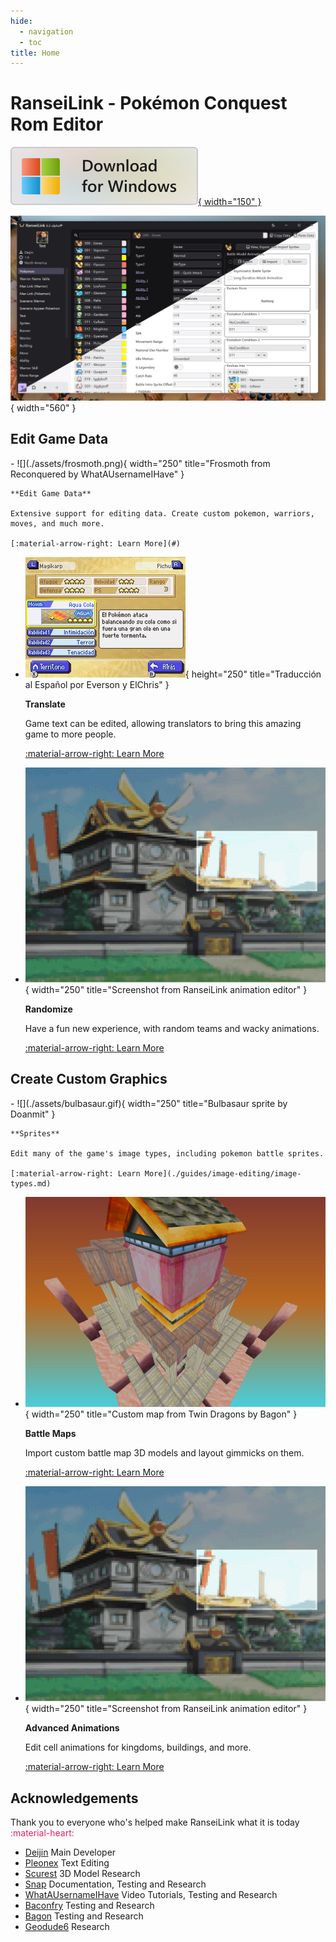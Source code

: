 ```yaml
---
hide:
  - navigation
  - toc
title: Home
---
```


# RanseiLink - Pokémon Conquest Rom Editor

<a href="https://github.com/Deijin27/RanseiLink/releases/download/v6.1/RanseiLink-Windows-6.1.zip" markdown>![Download for Windows](./assets/download-windows.png){ width="150" }</a>


![Two screenshots of RanseiLink app overlayed so the top left half shows the dark theme and the bottom right half shows the light theme](./assets/theme-comparison.png){ width="560" }


## Edit Game Data

<div class="grid cards" markdown>
-   ![](./assets/frosmoth.png){ width="250" title="Frosmoth from Reconquered by WhatAUsernameIHave" }

    **Edit Game Data**

    Extensive support for editing data. Create custom pokemon, warriors, moves, and much more.

    [:material-arrow-right: Learn More](#)

-   ![](./assets/spanish-translation.png){ height="250" title="Traducción al Español por Everson y ElChris" }

    **Translate**

    Game text can be edited, allowing translators to bring this amazing game to more people.

    [:material-arrow-right: Learn More](./guides/map-editing/map-editing.md)

-   ![](./assets/kingdom-top-screen-anim.gif){ width="250" title="Screenshot from RanseiLink animation editor" }

    **Randomize**

    Have a fun new experience, with random teams and wacky animations.

    [:material-arrow-right: Learn More](./getting-started/randomizer.md)
    
</div>

## Create Custom Graphics

<div class="grid cards" markdown>
-   ![](./assets/bulbasaur.gif){ width="250" title="Bulbasaur sprite by Doanmit" }

    **Sprites**

    Edit many of the game's image types, including pokemon battle sprites.

    [:material-arrow-right: Learn More](./guides/image-editing/image-types.md)

-   ![](./assets/terrera-3d.png){ width="250" title="Custom map from Twin Dragons by Bagon" }

    **Battle Maps**

    Import custom battle map 3D models and layout gimmicks on them.

    [:material-arrow-right: Learn More](./guides/map-editing/map-editing.md)

-   ![](./assets/kingdom-top-screen-anim.gif){ width="250" title="Screenshot from RanseiLink animation editor" }

    **Advanced Animations**

    Edit cell animations for kingdoms, buildings, and more.

    [:material-arrow-right: Learn More](./guides/image-editing/cell-animation-editing.md)
    
</div>

## Acknowledgements

Thank you to everyone who's helped make RanseiLink what it is today <span style="color:#E92063" markdown> :material-heart:</span>

- [Deijin](https://github.com/Deijin27) Main Developer
- [Pleonex](https://github.com/pleonex) Text Editing
- [Scurest](https://github.com/scurest) 3D Model Research
- [Snap](https://github.com/SnapSnarp) Documentation, Testing and Research
- [WhatAUsernameIHave](https://linktr.ee/whatausernameihave) Video Tutorials, Testing and Research
- [Baconfry](https://github.com/Baconfry) Testing and Research
- [Bagon](https://linktr.ee/bagonganda) Testing and Research
- [Geodude6](https://github.com/Geodude6) Research
